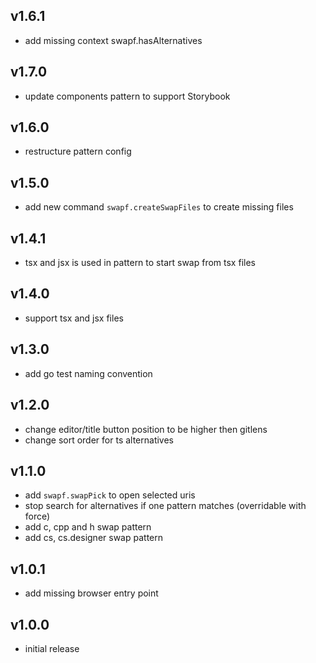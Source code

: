 ## v1.6.1

- add missing context swapf.hasAlternatives

## v1.7.0

- update components pattern to support Storybook

## v1.6.0

- restructure pattern config


## v1.5.0

- add new command `swapf.createSwapFiles` to create missing files


## v1.4.1

- tsx and jsx is used in pattern to start swap from tsx files


## v1.4.0

- support tsx and jsx files

## v1.3.0

- add go test naming convention

## v1.2.0

- change editor/title button position to be higher then gitlens
- change sort order for ts alternatives

## v1.1.0

- add `swapf.swapPick` to open selected uris
- stop search for alternatives if one pattern matches (overridable with force)
- add c, cpp and h swap pattern
- add cs, cs.designer swap pattern

## v1.0.1

- add missing browser entry point

## v1.0.0

- initial release
